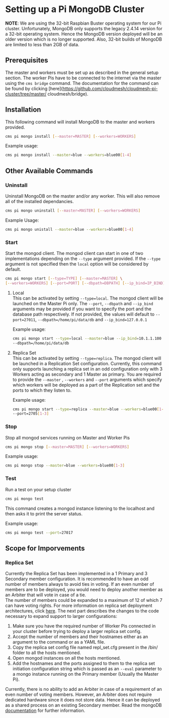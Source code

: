 # Setting up a Pi MongoDB Cluster 

**NOTE**: We are using the 32-bit Raspbian
Buster operating system for our Pi cluster. Unfortunately, MongoDB only supports
the legacy 2.4.14 version for a 32-bit operating system. Hence the MongoDB
version deployed will be an older version which is no longer supported. Also,
32-bit builds of MongoDB are limited to less than 2GB of data. 

## Prerequisites

The master and workers must be set up as described in the general setup section.
The worker Pis have to be connected to the internet via the master using the
```cms bridge``` command. The documentation for the command can be found by 
clicking [here](https://github.com/cloudmesh/cloudmesh-pi-cluster/tree/master/
cloudmesh/bridge).

## Installation

This following command will install MongoDB to the master and workers provided.

```bash 
cms pi mongo install [--master=MASTER] [--workers=WORKERS] 
```

Example usage:  

```bash 
cms pi mongo install --master=blue --workers=blue00[1-4]
```

## Other Available Commands

### Uninstall

Uninstall MongoDB on the master and/or any worker. This will also remove all of
the installed dependancies.

```bash
cms pi mongo uninstall [--master=MASTER] [--workers=WORKERS] 
```

Example Usage:  

```bash
cms pi mongo unistall --master=blue --workers=blue00[1-4]
```

### Start 

Start the mongod client. The mongod client can start in one of two
implementations depending on the ```--type``` argument provided. If the
```--type``` argument is not specified then the ```local``` option will be
considered by default.  

```bash  
cms pi mongo start [--type=TYPE] [--master=MASTER] \
[--workers=WORKERS] [--port=PORT] [--dbpath=DBPATH] [--ip_bind=IP_BIND] 
```

1. Local  
   This can be activated by setting ```--type=local```. The mongod client will 
   be launched on the Master Pi only. The ```--port```, ```--dbpath``` and 
   ```--ip_bind``` arguments may be provided if you want to specify the port 
   and the database path respectively. If not provided, the values will default 
   to ```--port=27011```, ```--dbpath=/home/pi/data/db``` and 
   ```--ip_bind=127.0.0.1```  

   Example usage:

   ```bash 
   cms pi mongo start --type=local --master=blue --ip_bind=10.1.1.100 --port=27017 \
   --dbpath=/home/pi/data/db
   ```
	

2. Replica Set  
   This can be activated by setting ```--type=replica```. The mongod client 
   will be launched in a Replication Set configuration. Currently, this command 
   only supports launching a replica set in an odd configuration only with 3 
   Workers acting as secondary and 1 Master as primary. You are required to 
   provide the ```--master``` , ```--workers``` and ```--port``` arguments 
   which specify which workers will be deployed as a part of the Replication 
   set and the ports to which they listen to.  

   Example usage:

   ```bash 
   cms pi mongo start --type=replica --master=blue --workers=blue00[1-3] \
   --port=2705[1-3]
   ```

### Stop

Stop all mongod services running on Master and Worker Pis

```bash
cms pi mongo stop [--master=MASTER] [--workers=WORKERS] 
```

Example usage:

```bash
cms pi mongo stop --master=blue --workers=blue00[1-3]
```

### Test

Run a test on your setup cluster   

```bash 
cms pi mongo test 
```

This command creates a mongod instance listening to the localhost and then asks
it to print the server status.

Example usage:

```bash 
cms pi mongo test --port=27017
```

## Scope for Imporvements

### Replica Set

Currently the Replica Set has been implemented in a 1 Primary and 3 Secondary
member configuration. It is recommended to have an odd number of members always
to avoid ties in voting. If an even number of members are to be deployed, you
would need to deploy another member as an Arbiter that will vote in case of a
tie.  
The number of members could be expanded to a maximum of 12 of which 7 can
have voting rights. For more information on replica set deployment
architectures, click
[here](https://docs.mongodb.com/v2.4/core/replica-set-architectures/). The next
part describes the changes to the code necessary to expand support to larger
configurations:  

1. Make sure you have the required number of Worker Pis connected in your
   cluster before trying to deploy a larger replica set config.  
2. Accept the number of members and their hostnames either as an argument to the
   command or as a YAML file.  
3. Copy the replica set config file named repl_set.cfg present in the /bin/ 
   folder to all the hosts mentioned.  
4. Open mongod instances on all the hosts mentioned.  
5. Add the hostnames and the ports assigned to them to the replica set 
   initiation configuration string which is passed as an ```--eval``` parameter 
   to a mongo instance running on the Primary member (Usually the Master Pi). 

Currently, there is no ability to add an Arbiter in case of a requirement of an
even number of voting members. However, an Arbiter does not require dedicated
hardware since it does not store data. Hence it can be deployed as a shared
process on an existing Secondary member. Read the mongoDB
[documentation](https://docs.mongodb.com/v2.4/core/replica-set-arbiter/) for
further information.
